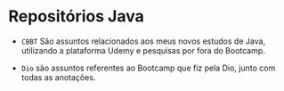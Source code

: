 # Repositórios Java

- `CBBT` São assuntos relacionados aos meus novos estudos de Java, utilizando a plataforma Udemy e pesquisas por fora do Bootcamp.

- `Dio` são assuntos referentes ao Bootcamp que fiz pela Dio, junto com todas as anotações.

